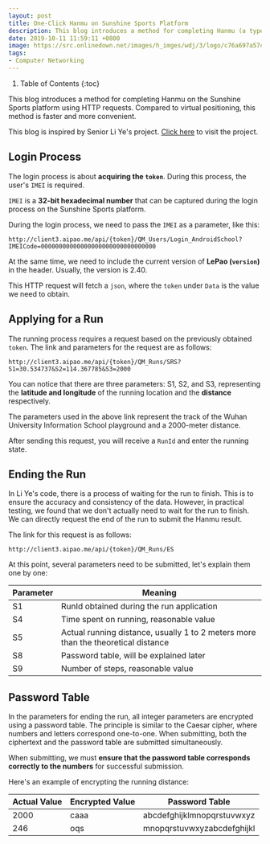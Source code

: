 ```yaml
---
layout: post
title: One-Click Hanmu on Sunshine Sports Platform
description: This blog introduces a method for completing Hanmu (a type of running challenge) on the Sunshine Sports platform using HTTP requests. Compared to virtual positioning, this method is faster and more convenient.
date: 2019-10-11 11:59:11 +0800
image: https://src.onlinedown.net/images/h_imges/wdj/3/logo/c76a697a57cfc446c777513a033e19b1_256_256.png
tags:
- Computer Networking
---
```


1. Table of Contents
{:toc}

This blog introduces a method for completing Hanmu on the Sunshine Sports platform using HTTP requests. Compared to virtual positioning, this method is faster and more convenient.

This blog is inspired by Senior Li Ye's project. [Click here](https://github.com/HackerLiye/fuckhanmu) to visit the project.

## Login Process

The login process is about **acquiring the `token`**. During this process, the user's `IMEI` is required.

`IMEI` is a **32-bit hexadecimal number** that can be captured during the login process on the Sunshine Sports platform.

During the login process, we need to pass the `IMEI` as a parameter, like this:

```
http://client3.aipao.me/api/{token}/QM_Users/Login_AndroidSchool?IMEICode=00000000000000000000000000000000
```

At the same time, we need to include the current version of **LePao (`version`)** in the header. Usually, the version is 2.40.

This HTTP request will fetch a `json`, where the `token` under `Data` is the value we need to obtain.

## Applying for a Run

The running process requires a request based on the previously obtained `token`. The link and parameters for the request are as follows:

```
http://client3.aipao.me/api/{token}/QM_Runs/SRS?S1=30.534737&S2=114.367785&S3=2000
```

You can notice that there are three parameters: S1, S2, and S3, representing the **latitude and longitude** of the running location and the **distance** respectively.

The parameters used in the above link represent the track of the Wuhan University Information School playground and a 2000-meter distance.

After sending this request, you will receive a `RunId` and enter the running state.

## Ending the Run

In Li Ye's code, there is a process of waiting for the run to finish. This is to ensure the accuracy and consistency of the data. However, in practical testing, we found that we don't actually need to wait for the run to finish. We can directly request the end of the run to submit the Hanmu result.

The link for this request is as follows:

```
http://client3.aipao.me/api/{token}/QM_Runs/ES
```

At this point, several parameters need to be submitted, let's explain them one by one:

| Parameter | Meaning |
| -- | -- |
| S1 | RunId obtained during the run application |
| S4 | Time spent on running, reasonable value |
| S5 | Actual running distance, usually 1 to 2 meters more than the theoretical distance |
| S8 | Password table, will be explained later |
| S9 | Number of steps, reasonable value |

## Password Table

In the parameters for ending the run, all integer parameters are encrypted using a password table. The principle is similar to the Caesar cipher, where numbers and letters correspond one-to-one. When submitting, both the ciphertext and the password table are submitted simultaneously.

When submitting, we must **ensure that the password table corresponds correctly to the numbers** for successful submission.

Here's an example of encrypting the running distance:

| Actual Value | Encrypted Value | Password Table |
| -- | -- | -- |
| 2000 | caaa | abcdefghijklmnopqrstuvwxyz |
| 246 | oqs | mnopqrstuvwxyzabcdefghijkl |
